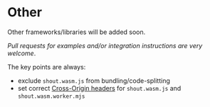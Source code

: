 # Other

Other frameworks/libraries will be added soon.

_Pull requests for examples and/or integration instructions are very welcome_.

The key points are always:

- exclude `shout.wasm.js` from bundling/code-splitting
- set correct [Cross-Origin headers](/docs/prerequisite) for `shout.wasm.js` and `shout.wasm.worker.mjs`
